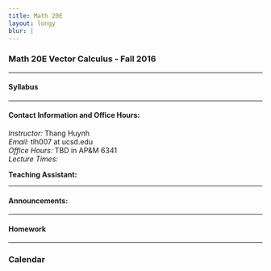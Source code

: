 ```yaml
---
title: Math 20E
layout: longy
blur: |
---
```

### Math 20E Vector Calculus - Fall 2016  

---  
#### Syllabus

---  
#### Contact Information and Office Hours:

*Instructor:* Thang Huynh  
*Email:* tlh007 at ucsd.edu  
*Office Hours:* TBD in AP&M 6341  
*Lecture Times:* 

**Teaching Assistant:** 

---  
#### Announcements:

---  
#### Homework

---  
### Calendar
